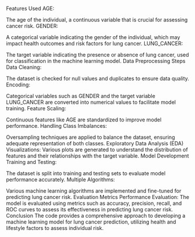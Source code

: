 Features Used
AGE:

The age of the individual, a continuous variable that is crucial for assessing cancer risk.
GENDER:

A categorical variable indicating the gender of the individual, which may impact health outcomes and risk factors for lung cancer.
LUNG_CANCER:

The target variable indicating the presence or absence of lung cancer, used for classification in the machine learning model.
Data Preprocessing Steps
Data Cleaning:

The dataset is checked for null values and duplicates to ensure data quality.
Encoding:

Categorical variables such as GENDER and the target variable LUNG_CANCER are converted into numerical values to facilitate model training.
Feature Scaling:

Continuous features like AGE are standardized to improve model performance.
Handling Class Imbalances:

Oversampling techniques are applied to balance the dataset, ensuring adequate representation of both classes.
Exploratory Data Analysis (EDA)
Visualizations:
Various plots are generated to understand the distribution of features and their relationships with the target variable.
Model Development
Training and Testing:

The dataset is split into training and testing sets to evaluate model performance accurately.
Multiple Algorithms:

Various machine learning algorithms are implemented and fine-tuned for predicting lung cancer risk.
Evaluation Metrics
Performance Evaluation:
The model is evaluated using metrics such as accuracy, precision, recall, and ROC curves to assess its effectiveness in predicting lung cancer risk.
Conclusion
The code provides a comprehensive approach to developing a machine learning model for lung cancer prediction, utilizing health and lifestyle factors to assess individual risk.
